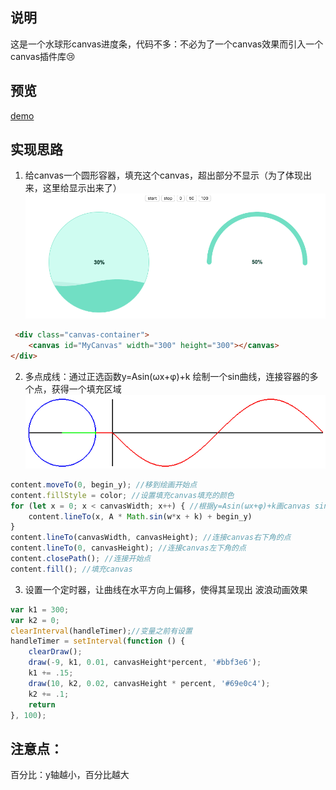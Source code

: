 ## 说明
这是一个水球形canvas进度条，代码不多：不必为了一个canvas效果而引入一个canvas插件库😢
## 预览
[demo](https://wangrx-jerry.github.io/progressBar/index.html)
## 实现思路
1. 给canvas一个圆形容器，填充这个canvas，超出部分不显示（为了体现出来，这里给显示出来了）
![image](img/box.png)
```html
 <div class="canvas-container">
	<canvas id="MyCanvas" width="300" height="300"></canvas>
</div>
```
2. 多点成线：通过正选函数y=Asin(ωx+φ)+k 绘制一个sin曲线，连接容器的多个点，获得一个填充区域
![image](img/sin.gif)
``` js
content.moveTo(0, begin_y); //移到绘画开始点
content.fillStyle = color; //设置填充canvas填充的颜色
for (let x = 0; x < canvasWidth; x++) { //根据y=Asin(ωx+φ)+k画canvas sin曲线
	content.lineTo(x, A * Math.sin(w*x + k) + begin_y)
}
content.lineTo(canvasWidth, canvasHeight); //连接canvas右下角的点
content.lineTo(0, canvasHeight); //连接canvas左下角的点
content.closePath(); //连接开始点
content.fill(); //填充canvas
```

3. 设置一个定时器，让曲线在水平方向上偏移，使得其呈现出 波浪动画效果
``` js
var k1 = 300;
var k2 = 0;
clearInterval(handleTimer);//变量之前有设置
handleTimer = setInterval(function () {
	clearDraw();
	draw(-9, k1, 0.01, canvasHeight*percent, '#bbf3e6');
	k1 += .15;
	draw(10, k2, 0.02, canvasHeight * percent, '#69e0c4');
	k2 += .1;
	return
}, 100);
```
## 注意点：
百分比：y轴越小，百分比越大
